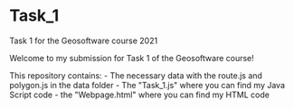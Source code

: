 # Task_1
Task 1 for the Geosoftware course 2021

Welcome to my submission for Task 1 of the Geosoftware course!

This repository contains:
    - The necessary data with the route.js and polygon.js in the data folder
    - The "Task_1.js" where you can find my Java Script code
    - the "Webpage.html" where you can find my HTML code